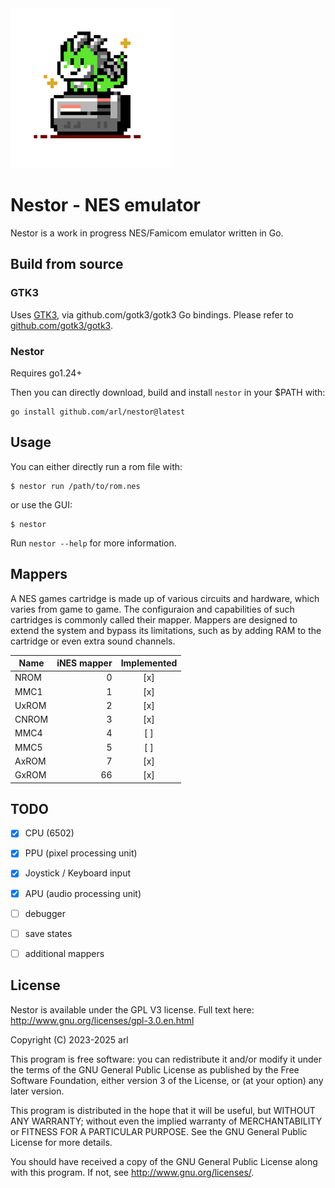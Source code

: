 <img src="./ui/logo.png" width="256">

# Nestor - NES emulator

Nestor is a work in progress NES/Famicom emulator written in Go.

## Build from source

### GTK3

Uses [GTK3](gtk.org), via github.com/gotk3/gotk3 Go bindings. Please refer to [github.com/gotk3/gotk3](https://github.com/gotk3/gotk3).

### Nestor

Requires go1.24+

Then you can directly download, build and install `nestor` in your $PATH with:

```
go install github.com/arl/nestor@latest
```

## Usage

You can either directly run a rom file with:

```
$ nestor run /path/to/rom.nes
```

or use the GUI:

```
$ nestor
```

Run `nestor --help` for more information.

## Mappers

A NES games cartridge is made up of various circuits and hardware, which varies from game to game. The configuraion and capabilities of such cartridges is commonly called their mapper. Mappers are designed to extend the system and bypass its limitations, such as by adding RAM to the cartridge or even extra sound channels.

| Name  | iNES mapper | Implemented |
|-------|------------:|:-----------:|
| NROM  |           0 |     [x]     |
| MMC1  |           1 |     [x]     |
| UxROM |           2 |     [x]     |
| CNROM |           3 |     [x]     |
| MMC4  |           4 |     [ ]     |
| MMC5  |           5 |     [ ]     |
| AxROM |           7 |     [x]     |
| GxROM |          66 |     [x]     |



## TODO

 - [x] CPU (6502)
 - [x] PPU (pixel processing unit)
 - [x] Joystick / Keyboard input
 - [X] APU (audio processing unit)
 - [ ] debugger
 - [ ] save states
 - [ ] additional mappers


## License

Nestor is available under the GPL V3 license.  Full text here: <http://www.gnu.org/licenses/gpl-3.0.en.html>

Copyright (C) 2023-2025 arl

This program is free software: you can redistribute it and/or modify
it under the terms of the GNU General Public License as published by
the Free Software Foundation, either version 3 of the License, or
(at your option) any later version.

This program is distributed in the hope that it will be useful,
but WITHOUT ANY WARRANTY; without even the implied warranty of
MERCHANTABILITY or FITNESS FOR A PARTICULAR PURPOSE.  See the
GNU General Public License for more details.

You should have received a copy of the GNU General Public License
along with this program.  If not, see <http://www.gnu.org/licenses/>.
